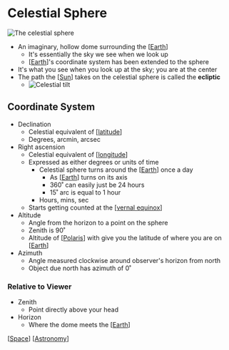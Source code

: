 # Celestial Sphere

![The celestial sphere](/assets/second-brain/2020-09-08-20-03-08.png)

- An imaginary, hollow dome surrounding the [[Earth]]
  - It's essentially the sky we see when we look up
  - [[Earth]]'s coordinate system has been extended to the sphere
- It's what you see when you look up at the sky; you are at the center
- The path the [[Sun]] takes on the celestial sphere is called the **ecliptic**
  - ![Celestial tilt](/assets/second-brain/2020-09-08-20-33-12.png)

## Coordinate System

- Declination
  - Celestial equivalent of [[latitude]]
  - Degrees, arcmin, arcsec
- Right ascension
  - Celestial equivalent of [[longitude]]
  - Expressed as either degrees or units of time
    - Celestial sphere turns around the [[Earth]] once a day
      - As [[Earth]] turns on its axis
      - 360˚ can easily just be 24 hours
      - 15˚ arc is equal to 1 hour
    - Hours, mins, sec
  - Starts getting counted at the [[vernal equinox]]
- Altitude
  - Angle from the horizon to a point on the sphere
  - Zenith is 90˚
  - Altitude of [[Polaris]] with give you the latitude of where you are on [[Earth]]
- Azimuth
  - Angle measured clockwise around observer's horizon from north
  - Object due north has azimuth of 0˚

### Relative to Viewer

- Zenith
  - Point directly above your head
- Horizon
  - Where the dome meets the [[Earth]]

[[Space]] [[Astronomy]]

[//begin]: # "Autogenerated link references for markdown compatibility"
[Earth]: earth "Earth 🜨"
[Sun]: sun "Sun"
[latitude]: latitude "Latitude"
[longitude]: longitude "Longitude"
[vernal equinox]: vernal-equinox "Vernal (Spring) Equinox"
[Polaris]: polaris "Polaris"
[Space]: space "Space"
[Astronomy]: astronomy "Astronomy"
[//end]: # "Autogenerated link references"